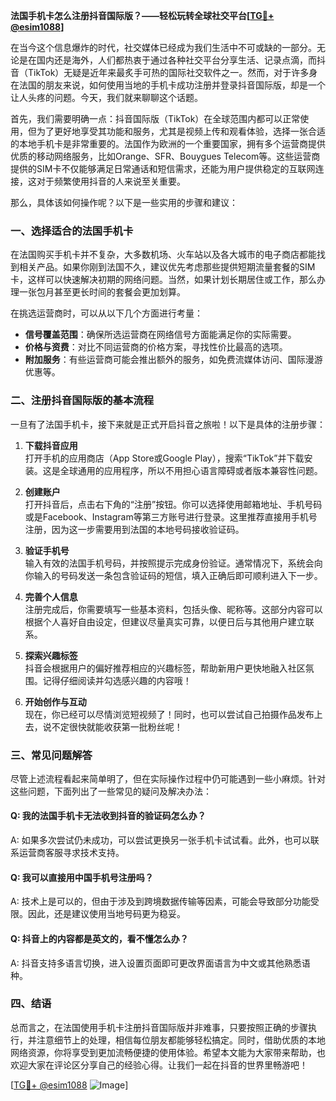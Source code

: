 **法国手机卡怎么注册抖音国际版？——轻松玩转全球社交平台[[TG💪+ @esim1088](https://t.me/s/esim1088)]**

在当今这个信息爆炸的时代，社交媒体已经成为我们生活中不可或缺的一部分。无论是在国内还是海外，人们都热衷于通过各种社交平台分享生活、记录点滴，而抖音（TikTok）无疑是近年来最炙手可热的国际社交软件之一。然而，对于许多身在法国的朋友来说，如何使用当地的手机卡成功注册并登录抖音国际版，却是一个让人头疼的问题。今天，我们就来聊聊这个话题。

首先，我们需要明确一点：抖音国际版（TikTok）在全球范围内都可以正常使用，但为了更好地享受其功能和服务，尤其是视频上传和观看体验，选择一张合适的本地手机卡是非常重要的。法国作为欧洲的一个重要国家，拥有多个运营商提供优质的移动网络服务，比如Orange、SFR、Bouygues Telecom等。这些运营商提供的SIM卡不仅能够满足日常通话和短信需求，还能为用户提供稳定的互联网连接，这对于频繁使用抖音的人来说至关重要。

那么，具体该如何操作呢？以下是一些实用的步骤和建议：

### 一、选择适合的法国手机卡

在法国购买手机卡并不复杂，大多数机场、火车站以及各大城市的电子商店都能找到相关产品。如果你刚到法国不久，建议优先考虑那些提供短期流量套餐的SIM卡，这样可以快速解决初期的网络问题。当然，如果计划长期居住或工作，那么办理一张包月甚至更长时间的套餐会更加划算。

在挑选运营商时，可以从以下几个方面进行考量：
- **信号覆盖范围**：确保所选运营商在网络信号方面能满足你的实际需要。
- **价格与资费**：对比不同运营商的价格方案，寻找性价比最高的选项。
- **附加服务**：有些运营商可能会推出额外的服务，如免费流媒体访问、国际漫游优惠等。

### 二、注册抖音国际版的基本流程

一旦有了法国手机卡，接下来就是正式开启抖音之旅啦！以下是具体的注册步骤：

1. **下载抖音应用**  
   打开手机的应用商店（App Store或Google Play），搜索“TikTok”并下载安装。这是全球通用的应用程序，所以不用担心语言障碍或者版本兼容性问题。

2. **创建账户**  
   打开抖音后，点击右下角的“注册”按钮。你可以选择使用邮箱地址、手机号码或是Facebook、Instagram等第三方账号进行登录。这里推荐直接用手机号注册，因为这一步需要用到法国的本地号码接收验证码。

3. **验证手机号**  
   输入有效的法国手机号码，并按照提示完成身份验证。通常情况下，系统会向你输入的号码发送一条包含验证码的短信，填入正确后即可顺利进入下一步。

4. **完善个人信息**  
   注册完成后，你需要填写一些基本资料，包括头像、昵称等。这部分内容可以根据个人喜好自由设定，但建议尽量真实可靠，以便日后与其他用户建立联系。

5. **探索兴趣标签**  
   抖音会根据用户的偏好推荐相应的兴趣标签，帮助新用户更快地融入社区氛围。记得仔细阅读并勾选感兴趣的内容哦！

6. **开始创作与互动**  
   现在，你已经可以尽情浏览短视频了！同时，也可以尝试自己拍摄作品发布上去，说不定很快就能收获第一批粉丝呢！

### 三、常见问题解答

尽管上述流程看起来简单明了，但在实际操作过程中仍可能遇到一些小麻烦。针对这些问题，下面列出了一些常见的疑问及解决办法：

#### Q: 我的法国手机卡无法收到抖音的验证码怎么办？
A: 如果多次尝试仍未成功，可以尝试更换另一张手机卡试试看。此外，也可以联系运营商客服寻求技术支持。

#### Q: 我可以直接用中国手机号注册吗？
A: 技术上是可以的，但由于涉及到跨境数据传输等因素，可能会导致部分功能受限。因此，还是建议使用当地号码更为稳妥。

#### Q: 抖音上的内容都是英文的，看不懂怎么办？
A: 抖音支持多语言切换，进入设置页面即可更改界面语言为中文或其他熟悉语种。

### 四、结语

总而言之，在法国使用手机卡注册抖音国际版并非难事，只要按照正确的步骤执行，并注意细节上的处理，相信每位朋友都能够轻松搞定。同时，借助优质的本地网络资源，你将享受到更加流畅便捷的使用体验。希望本文能为大家带来帮助，也欢迎大家在评论区分享自己的经验心得。让我们一起在抖音的世界里畅游吧！

[[TG💪+ @esim1088](https://t.me/s/esim1088) ![Image](https://i.postimg.cc/4NQfJmqS/Snipaste-2025-05-13-00-14-12.png)]